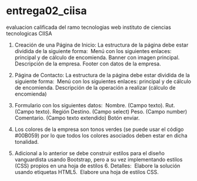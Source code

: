 # entrega02_ciisa
evaluacion calificada del ramo tecnologias web instituto de ciencias tecnologicas CIISA
1. Creación de una Página de Inicio: La estructura de la página debe estar dividida de la siguiente forma: 
​  Menú con los siguientes enlaces: principal y de cálculo de encomienda. 
Banner con imagen principal.
 Descripción de la empresa. 
Footer con datos de la empresa. 
2. Página de Contacto: La estructura de la página debe estar dividida de la siguiente forma: 
​  Menú con los siguientes enlaces: principal y de cálculo de encomienda. 
Descripción de la operación a realizar (cálculo de encomienda) 
3.  Formulario con los siguientes datos: 
​  Nombre. (Campo texto). 
Rut. (Campo texto). 
 Región Destino. (Campo select) 
Peso. (Campo number) 
Comentario. (Campo texto extendido) 
Botón enviar.
4. Los colores de la empresa son tonos verdes (se puede usar el código #00B059) por lo que todos los colores asociados deben estar en dicha tonalidad. 

5.  Adicional a lo anterior se debe construir estilos para el diseño vanguardista usando Bootstrap, pero a su vez implementando estilos (CSS) propios en una hoja de estilos 
​6. Detalles: 
​   Elabore la solución usando etiquetas HTML5. 
​   Elabore una hoja de estilos CSS. 
